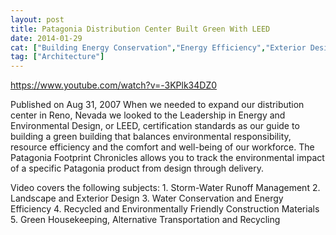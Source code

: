 ```yaml
---
layout: post
title: Patagonia Distribution Center Built Green With LEED
date: 2014-01-29
cat: ["Building Energy Conservation","Energy Efficiency","Exterior Design","Green Building","Green Housekeeping","Landscape design","LEED","recycling","Storm-Water","Transportation","water conservation"]
tag: ["Architecture"]
---
```


https://www.youtube.com/watch?v=-3KPlk34DZ0 

Published on Aug 31, 2007
When we needed to expand our distribution center in Reno, Nevada we looked to the Leadership in Energy and Environmental Design, or LEED, certification standards as our guide to building a green building that balances environmental responsibility, resource efficiency and the comfort and well-being of our workforce. The Patagonia Footprint Chronicles allows you to track the environmental impact of a specific Patagonia product from design through delivery. 

Video covers the following subjects: 1. Storm-Water Runoff Management 2. Landscape and Exterior Design 3. Water Conservation and Energy Efficiency 4. Recycled and Environmentally Friendly Construction Materials 5. Green Housekeeping, Alternative Transportation and Recycling